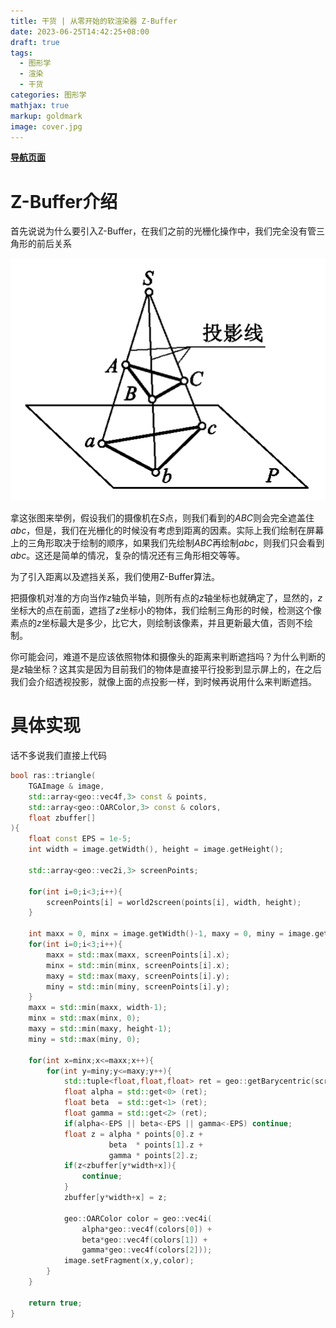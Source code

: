 ```yaml
---
title: 干货 | 从零开始的软渲染器 Z-Buffer
date: 2023-06-25T14:42:25+08:00
draft: true
tags:
  - 图形学
  - 渲染
  - 干货
categories: 图形学
mathjax: true
markup: goldmark
image: cover.jpg
---
```


<u>**[导航页面](../干货-从零开始的软渲染器-导航/)**</u>

# Z-Buffer介绍

首先说说为什么要引入Z-Buffer，在我们之前的光栅化操作中，我们完全没有管三角形的前后关系

![2.jpg](2.jpg)

拿这张图来举例，假设我们的摄像机在$S$点，则我们看到的$ABC$则会完全遮盖住$abc$，但是，我们在光栅化的时候没有考虑到距离的因素。实际上我们绘制在屏幕上的三角形取决于绘制的顺序，如果我们先绘制$ABC$再绘制$abc$，则我们只会看到$abc$。这还是简单的情况，复杂的情况还有三角形相交等等。

为了引入距离以及遮挡关系，我们使用Z-Buffer算法。

把摄像机对准的方向当作$z$轴负半轴，则所有点的$z$轴坐标也就确定了，显然的，$z$坐标大的点在前面，遮挡了$z$坐标小的物体，我们绘制三角形的时候，检测这个像素点的$z$坐标最大是多少，比它大，则绘制该像素，并且更新最大值，否则不绘制。

你可能会问，难道不是应该依照物体和摄像头的距离来判断遮挡吗？为什么判断的是$z$轴坐标？这其实是因为目前我们的物体是直接平行投影到显示屏上的，在之后我们会介绍透视投影，就像上面的点投影一样，到时候再说用什么来判断遮挡。

# 具体实现

话不多说我们直接上代码

```cpp
bool ras::triangle(
    TGAImage & image,
    std::array<geo::vec4f,3> const & points,
    std::array<geo::OARColor,3> const & colors,
    float zbuffer[]
){
    float const EPS = 1e-5;
    int width = image.getWidth(), height = image.getHeight();

    std::array<geo::vec2i,3> screenPoints;

    for(int i=0;i<3;i++){
        screenPoints[i] = world2screen(points[i], width, height);
    }

    int maxx = 0, minx = image.getWidth()-1, maxy = 0, miny = image.getHeight()-1;
    for(int i=0;i<3;i++){
        maxx = std::max(maxx, screenPoints[i].x);
        minx = std::min(minx, screenPoints[i].x);
        maxy = std::max(maxy, screenPoints[i].y);
        miny = std::min(miny, screenPoints[i].y);
    }
    maxx = std::min(maxx, width-1);
    minx = std::max(minx, 0);
    maxy = std::min(maxy, height-1);
    miny = std::max(miny, 0);

    for(int x=minx;x<=maxx;x++){
        for(int y=miny;y<=maxy;y++){
            std::tuple<float,float,float> ret = geo::getBarycentric(screenPoints, geo::vec2i(x,y));
            float alpha = std::get<0> (ret);
            float beta  = std::get<1> (ret);
            float gamma = std::get<2> (ret);
            if(alpha<-EPS || beta<-EPS || gamma<-EPS) continue;
            float z = alpha * points[0].z +
                      beta  * points[1].z +
                      gamma * points[2].z;
            if(z<zbuffer[y*width+x]){
                continue;
            }
            zbuffer[y*width+x] = z;

            geo::OARColor color = geo::vec4i(
                alpha*geo::vec4f(colors[0]) +
                beta*geo::vec4f(colors[1]) +
                gamma*geo::vec4f(colors[2]));
            image.setFragment(x,y,color);
        }
    }

    return true;
}
```
